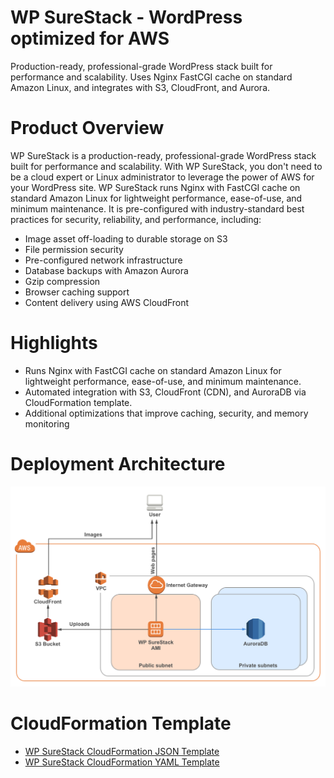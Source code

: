 # WP SureStack - WordPress optimized for AWS
Production-ready, professional-grade WordPress stack built for performance and scalability. Uses Nginx FastCGI cache on standard Amazon Linux, and integrates with S3, CloudFront, and Aurora.

# Product Overview

WP SureStack is a production-ready, professional-grade WordPress stack built for performance and scalability.
With WP SureStack, you don't need to be a cloud expert or Linux administrator to leverage the power of AWS for your WordPress site.
WP SureStack runs Nginx with FastCGI cache on standard Amazon Linux for lightweight performance, ease-of-use, and minimum maintenance.
It is pre-configured with industry-standard best practices for security, reliability, and performance, including:
* Image asset off-loading to durable storage on S3
* File permission security
* Pre-configured network infrastructure
* Database backups with Amazon Aurora
* Gzip compression
* Browser caching support
* Content delivery using AWS CloudFront

# Highlights
* Runs Nginx with FastCGI cache on standard Amazon Linux for lightweight performance, ease-of-use, and minimum maintenance.
* Automated integration with S3, CloudFront (CDN), and AuroraDB via CloudFormation template.
* Additional optimizations that improve caching, security, and memory monitoring

# Deployment Architecture

![WPSureStack-Architecture](WPSureStack-Architecture.png)

# CloudFormation Template

* [WP SureStack CloudFormation JSON Template](WPSureStack-CF-Template.json)
* [WP SureStack CloudFormation YAML Template](WPSureStack-CF-Template.yml)


